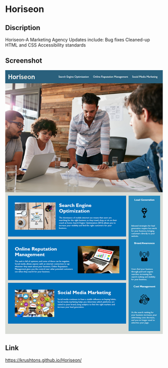 # Horiseon

## Discription
Horiseon-A Marketing Agency
Updates include:
  Bug fixes
  Cleaned-up HTML and CSS
  Accessibility standards

## Screenshot
![Screenshot of Horiseon website](assets/images/screenshot.png)

## Link
https://krushtons.github.io/Horiseon/


